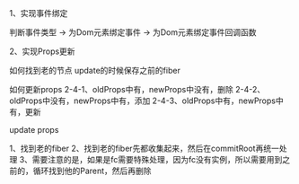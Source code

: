 1、实现事件绑定

判断事件类型 -> 为Dom元素绑定事件 -> 为Dom元素绑定事件回调函数


2、实现Props更新

  如何找到老的节点
    update的时候保存之前的fiber
  
  如何更新props
    2-4-1、oldProps中有，newProps中没有，删除
    2-4-2、oldProps中没有，newProps中有，添加
    2-4-3、oldProps中有，newProps中有，更新


update props

1、找到老的fiber
2、找到老的fiber先都收集起来，然后在commitRoot再统一处理
3、需要注意的是，如果是fc需要特殊处理，因为fc没有实例，所以需要用到之前的，循环找到他的Parent，然后再删除

